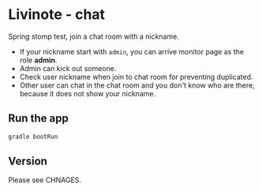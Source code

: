 # Livinote - chat

Spring stomp test, join a chat room with a nickname.

* If your nickname start with `admin`, you can arrive monitor page as the role __admin__.
* Admin can kick out someone. 
* Check user nickname when join to chat room for preventing duplicated.
* Other user can chat in the chat room and you don't know who are there, because it does not show your nickname.

## Run the app

```sh
gradle bootRun
```

## Version

Please see CHNAGES.